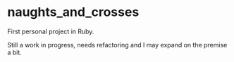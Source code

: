 # naughts_and_crosses

First personal project in Ruby.

Still a work in progress, needs refactoring and I may expand on the premise a bit.
